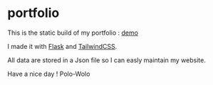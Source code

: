 # portfolio

This is the static build of my portfolio : [demo](https://polo-wolo.github.io/portfolio/)

I made it with [Flask](https://flask.palletsprojects.com/en/2.2.x/) and [TailwindCSS](https://tailwindcss.com/).

All data are stored in a Json file so I can easly maintain my website.

Have a nice day ! Polo-Wolo
